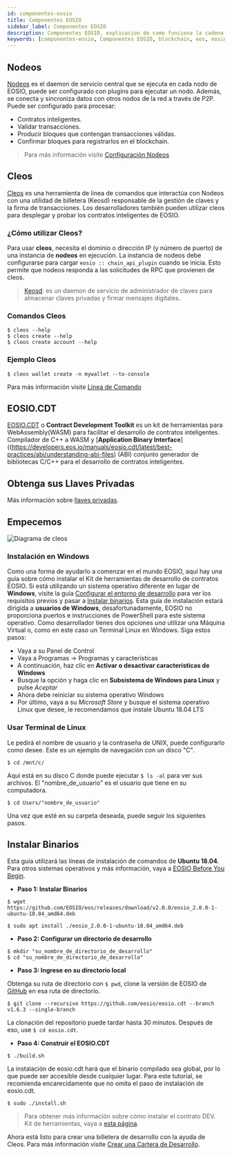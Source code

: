 ```yaml
---
id: componentes-eosio
title: Componentes EOSIO
sidebar_label: Componentes EOSIO
description: Componentes EOSIO, explicacion de como funciona la cadena de bloques de EOS con distintos componentes
keywords: [componentes-eosio, Componentes EOSIO, blockchain, eos, eosio, eosio.io, EOS, EOS Costa Rica]
---
```


## Nodeos

[Nodeos](https://developers.eos.io/manuals/eos/latest/nodeos/index) es el daemon de servicio central que se ejecuta en cada nodo de EOSIO, puede ser configurado con plugins para ejecutar un nodo. Además, se conecta y sincroniza datos con otros nodos de la red a través de P2P. Puede ser configurado para procesar:

* Contratos inteligentes.
* Validar transacciones.
* Producir bloques que contengan transacciones válidas.
* Confirmar bloques para registrarlos en el blockchain.

>Para más información visite [Configuración Nodeos](https://guias.eoscostarica.io/docs/herramientas/opciones-configuracion-nodeos)

## Cleos

[Cleos](https://developers.eos.io/manuals/eos/latest/cleos/index) es una herramienta de línea de comandos que interactúa con Nodeos con una utilidad de billetera (Keosd) responsable de la gestión de claves y la firma de transacciones. Los desarrolladores también pueden utilizar cleos para desplegar y probar los contratos inteligentes de EOSIO.

### ¿Cómo utilizar Cleos?

Para usar **cleos**, necesita el dominio o dirección IP (y número de puerto) de una instancia de **nodeos** en ejecución. La instancia de nodeos debe configurarse para cargar `eosio :: chain_api_plugin` cuando se inicia. Esto permite que nodeos responda a las solicitudes de RPC que provienen de cleos.

> [Keosd](https://developers.eos.io/manuals/eos/latest/keosd/index): es un daemon de servicio de administrador de claves para almacenar claves privadas y firmar mensajes digitales.

### Comandos Cleos

```shell
$ cleos --help
$ cleos create --help
$ cleos create account --help
```

### Ejemplo Cleos

```shell
$ cleos wallet create -n mywallet --to-console
```

Para más información visite [Linea de Comando](https://guias.eoscostarica.io/docs/herramientas/linea-de-comando)

## EOSIO.CDT

[EOSIO.CDT](https://developers.eos.io/manuals/eosio.cdt/latest/index) o **Contract Development Toolkit** es un
kit de herramientas para WebAssembly(WASM) para facilitar el desarrollo de contratos inteligentes. Compilador de C++ a WASM y [**Application Binary Interface**]((https://developers.eos.io/manuals/eosio.cdt/latest/best-practices/abi/understanding-abi-files) (ABI) conjunto generador de bibliotecas C/C++ para el desarrollo de contratos inteligentes.

## Obtenga sus Llaves Privadas

Más información sobre [llaves privadas](https://guias.eoscostarica.io/docs/aprender-eosio/llaves-privadas).

## Empecemos

![Diagrama de cleos](/img/diagramas/cleos.webp)

### Instalación en Windows

Como una forma de ayudarlo a comenzar en el mundo EOSIO, aquí hay una guía sobre cómo instalar el Kit de herramientas de desarrollo de contratos EOSIO. Si está utilizando un sistema operativo diferente en lugar de **Windows**, visite la guía [Configurar el entorno de desarrollo](https://developers.eos.io/welcome/latest/getting-started/development-environment/before-you-begin) 
para ver los requisitos previos y pasar a [Instalar binarios](#instalar-binarios).
Esta guía de instalación estará dirigida a **usuarios de Windows**, desafortunadamente, EOSIO no proporciona puertos e instrucciones de PowerShell para este sistema operativo. Como desarrollador tienes dos opciones *una* utilizar una Máquina Virtual o, como en este caso un Terminal Linux en Windows. Siga estos pasos:

- Vaya a su Panel de Control
- Vaya a Programas -> Programas y características
- A continuación, haz clic en **Activar o desactivar características de Windows**
- Busque la opción y haga clic en **Subsistema de Windows para Linux** y pulse *Aceptar*
- Ahora debe reiniciar su sistema operativo Windows
- Por último, vaya a su *Microsoft Store* y busque el sistema operativo Linux que desee, le recomendamos que instale Ubuntu 18.04 LTS

### Usar Terminal de Linux

Le pedirá el nombre de usuario y la contraseña de UNIX, puede configurarlo como desee.
Este es un ejemplo de navegación con un disco "C".

```shell
$ cd /mnt/c/
```

Aquí está en su disco C donde puede ejecutar `$ ls -al` para ver sus archivos. El "nombre_de_usuario" es el usuario que tiene en su computadora.

```shell
$ cd Users/"nombre_de_usuario"
```

Una vez que esté en su carpeta deseada, puede seguir los siguientes pasos.

## Instalar Binarios

Esta guía utilizará las líneas de instalación de comandos de **Ubuntu 18.04**. Para otros sistemas operativos y más información, vaya a [EOSIO Before You Begin](https://developers.eos.io/welcome/latest/getting-started/development-environment/before-you-begin).

* **Paso 1: Instalar Binarios**

```shell
$ wget https://github.com/EOSIO/eos/releases/download/v2.0.0/eosio_2.0.0-1-ubuntu-18.04_amd64.deb
```

```shell
$ sudo apt install ./eosio_2.0.0-1-ubuntu-18.04_amd64.deb
```

* **Paso 2: Configurar un directorio de desarrollo**

```shell
$ mkdir "su_nombre_de_directorio_de_desarrollo"
$ cd "su_nombre_de_directorio_de_desarrollo"
```

* **Paso 3: Ingrese en su directorio local**

Obtenga su ruta de directorio con `$ pwd`, clone la versión de EOSIO de [GitHub](https://github.com/EOSIO/eos/blob/master/README.md) en esa ruta de directorio.

```shell
$ git clone --recursive https://github.com/eosio/eosio.cdt --branch v1.6.3 --single-branch
```

La clonación del repositorio puede tardar hasta 30 minutos. Después de eso, use `$ cd eosio.cdt`.

* **Paso 4: Construir el EOSIO.CDT**

```shell
$ ./build.sh
```

La instalación de eosio.cdt hará que el binario compilado sea global, por lo que puede ser accesible desde cualquier lugar. Para este tutorial, se recomienda encarecidamente que no omita el paso de instalación de eosio.cdt.

```shell
$ sudo ./install.sh
```

>Para obtener más información sobre cómo instalar el contrato DEV. Kit de herramientas, vaya a [esta página](https://developers.eos.io/welcome/latest/getting-started/development-environment/install-the-CDT).

Ahora está listo para crear una billetera de desarrollo con la ayuda de Cleos. Para más información visite [Crear una Cartera de Desarrollo](https://developers.eos.io/welcome/latest/getting-started/development-environment/create-development-wallet).

